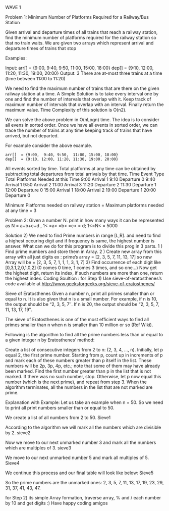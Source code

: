 WAVE 1

Problem 1: Minimum Number of Platforms Required for a Railway/Bus Station

Given arrival and departure times of all trains that reach a railway station, find the minimum number of platforms required for the railway station so that no train waits.
We are given two arrays which represent arrival and departure times of trains that stop

Examples:

Input:  arr[]  = {9:00,  9:40, 9:50,  11:00, 15:00, 18:00}
        dep[]  = {9:10, 12:00, 11:20, 11:30, 19:00, 20:00}
Output: 3
There are at-most three trains at a time (time between 11:00 to 11:20)

We need to find the maximum number of trains that are there on the given railway station at a time. A Simple Solution is to take every interval one by one and find the number of intervals that overlap with it. Keep track of maximum number of intervals that overlap with an interval. Finally return the maximum value. Time Complexity of this solution is O(n2).

We can solve the above problem in O(nLogn) time. The idea is to consider all evens in sorted order. Once we have all events in sorted order, we can trace the number of trains at any time keeping track of trains that have arrived, but not departed.

For example consider the above example.

    arr[]  = {9:00,  9:40, 9:50,  11:00, 15:00, 18:00}
    dep[]  = {9:10, 12:00, 11:20, 11:30, 19:00, 20:00}

All events sorted by time.
Total platforms at any time can be obtained by subtracting total 
departures from total arrivals by that time.
 Time     Event Type     Total Platforms Needed at this Time 
 9:00       Arrival                  1
 9:10       Departure                0
 9:40       Arrival                  1
 9:50       Arrival                  2
 11:00      Arrival                  3 
 11:20      Departure                2
 11:30      Departure                1
 12:00      Departure                0
 15:00      Arrival                  1
 18:00      Arrival                  2 
 19:00      Departure                1
 20:00      Departure                0

Minimum Platforms needed on railway station = Maximum platforms 
                                              needed at any time 
                                           = 3  


Problem 2: Given a number N. print in how many ways it can be represented as N = a+b+c+d , 1< =a< =b< =c< = d; 1<=N< = 5000

Solution 2) We need to find Prime numbers in range [L,R]. and need to find a highest occuring digit and if frequency is same, the highest number is answer.
What can we do for this program is to divide this prog in 3 parts.
1 ) Find prime numbers and store them in Array.
2 ) Create new array from this array with all just digits
ex : prime’s array = [2, 3, 5, 7, 11, 13, 17]
so new Array will be = [2, 3, 5, 7, 1, 1, 1, 3, 1, 7]
3) Find occurrence of each digit like [0,3,1,2,0,1,0,2] (0 comes 0 time, 1 comes 3 times, and so one…)
Now get the highest digit, return its index, if such numbers are more than one, return the highest index.
Coding Soultion :
for Step 1) Use sieve-of-eratosthenes’s code available at http://www.geeksforgeeks.org/sieve-of-eratosthenes/

Sieve of Eratosthenes
Given a number n, print all primes smaller than or equal to n. It is also given that n is a small number.
For example, if n is 10, the output should be “2, 3, 5, 7″. If n is 20, the output should be “2, 3, 5, 7, 11, 13, 17, 19″.

The sieve of Eratosthenes is one of the most efficient ways to find all primes smaller than n when n is smaller than 10 million or so (Ref Wiki).

Following is the algorithm to find all the prime numbers less than or equal to a given integer n by Eratosthenes’ method:

Create a list of consecutive integers from 2 to n: (2, 3, 4, …, n).
Initially, let p equal 2, the first prime number.
Starting from p, count up in increments of p and mark each of these numbers greater than p itself in the list. These numbers will be 2p, 3p, 4p, etc.; note that some of them may have already been marked.
Find the first number greater than p in the list that is not marked. If there was no such number, stop. Otherwise, let p now equal this number (which is the next prime), and repeat from step 3.
When the algorithm terminates, all the numbers in the list that are not marked are prime.

Explanation with Example:
Let us take an example when n = 50. So we need to print all print numbers smaller than or equal to 50.

We create a list of all numbers from 2 to 50.
Sieve1

According to the algorithm we will mark all the numbers which are divisible by 2.
sieve2

Now we move to our next unmarked number 3 and mark all the numbers which are multiples of 3.
sieve3

We move to our next unmarked number 5 and mark all multiples of 5.
Sieve4

We continue this process and our final table will look like below:
Sieve5

So the prime numbers are the unmarked ones: 2, 3, 5, 7, 11, 13, 17, 19, 23, 29, 31, 37, 41, 43, 47.

for Step 2) its simple Array formation, traverse array, % and /  each number by 10 and get digits :)
Have happy coding  amigos


